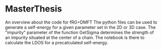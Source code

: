 # MasterThesis
An overview about the code for fRG+DMFT
The python files can be used to generate a self-energy for a given parameter set in the 2D or 3D case. The "impurity" parameter of the function GetSigma determines the strength of an impurity situated at the center of a chain.
The notebook is there to calculate the LDOS for a precalculated self-energy.
